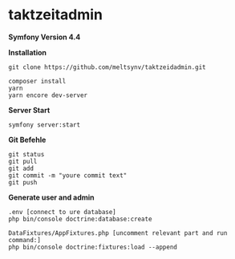 # taktzeitadmin
**Symfony Version 4.4**

**Installation**
```
git clone https://github.com/meltsynv/taktzeidadmin.git

composer install
yarn
yarn encore dev-server
```
**Server Start**
```
symfony server:start
```
**Git Befehle**
```
git status
git pull
git add
git commit -m "youre commit text"
git push
```
**Generate user and admin**
```
.env [connect to ure database]
php bin/console doctrine:database:create

DataFixtures/AppFixtures.php [uncomment relevant part and run command:]
php bin/console doctrine:fixtures:load --append
```
